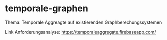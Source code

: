 # temporale-graphen

Thema: Temporale Aggreagte auf existierenden Graphberechungssystemen 

Link Anforderungsanalyse: https://temporaleaggregate.firebaseapp.com/
